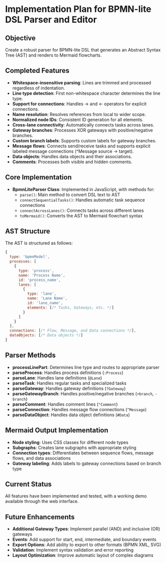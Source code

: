 # Implementation Plan for BPMN-lite DSL Parser and Editor

## Objective
Create a robust parser for BPMN-lite DSL that generates an Abstract Syntax Tree (AST) and renders to Mermaid flowcharts.

## Completed Features
- **Whitespace-insensitive parsing**: Lines are trimmed and processed regardless of indentation.
- **Line type detection**: First non-whitespace character determines the line type.
- **Support for connections**: Handles -> and <- operators for explicit connections.
- **Name resolution**: Resolves references from local to wider scope.
- **Normalized node IDs**: Consistent ID generation for all elements.
- **Cross-lane connectivity**: Automatically connects tasks across lanes.
- **Gateway branches**: Processes XOR gateways with positive/negative branches.
- **Custom branch labels**: Supports custom labels for gateway branches.
- **Message flows**: Connects send/receive tasks and supports explicit labeled message connections (^Message source -> target).
- **Data objects**: Handles data objects and their associations.
- **Comments**: Processes both visible and hidden comments.

## Core Implementation
- **BpmnLiteParser Class**: Implemented in JavaScript, with methods for:
  - `parse()`: Main method to convert DSL text to AST
  - `connectSequentialTasks()`: Handles automatic task sequence connections
  - `connectAcrossLanes()`: Connects tasks across different lanes
  - `toMermaid()`: Converts the AST to Mermaid flowchart syntax

## AST Structure
The AST is structured as follows:
```javascript
{
  type: 'bpmnModel',
  processes: [
    {
      type: 'process',
      name: 'Process Name',
      id: 'process_name',
      lanes: [
        {
          type: 'lane',
          name: 'Lane Name',
          id: 'lane_name',
          elements: [/* Tasks, Gateways, etc. */]
        }
      ]
    }
  ],
  connections: [/* Flow, Message, and Data connections */],
  dataObjects: [/* Data objects */]
}
```

## Parser Methods
- **processLinePart**: Determines line type and routes to appropriate parser
- **parseProcess**: Handles process definitions (`:Process`)
- **parseLane**: Handles lane definitions (`@Lane`)
- **parseTask**: Handles regular tasks and specialized tasks
- **parseGateway**: Handles gateway definitions (`?Gateway`)
- **parseGatewayBranch**: Handles positive/negative branches (`+branch`, `-branch`)
- **parseComment**: Handles comment lines (`"Comment`)
- **parseConnection**: Handles message flow connections (`^Message`)
- **parseDataObject**: Handles data object definitions (`#Data`)

## Mermaid Output Implementation
- **Node styling**: Uses CSS classes for different node types
- **Subgraphs**: Creates lane subgraphs with appropriate styling
- **Connection types**: Differentiates between sequence flows, message flows, and data associations
- **Gateway labeling**: Adds labels to gateway connections based on branch type

## Current Status
All features have been implemented and tested, with a working demo available through the web interface.

## Future Enhancements
- **Additional Gateway Types**: Implement parallel (AND) and inclusive (OR) gateways
- **Events**: Add support for start, end, intermediate, and boundary events
- **Export Options**: Add ability to export to other formats (BPMN XML, SVG)
- **Validation**: Implement syntax validation and error reporting
- **Layout Optimization**: Improve automatic layout of complex diagrams